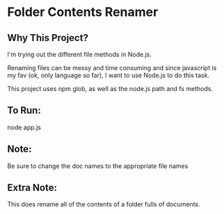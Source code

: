 Folder Contents Renamer
=============

## Why This Project?
I'm trying out the different file methods in Node.js.

Renaming files can be messy and time consuming and since javascript is my fav (ok, only language so far), I want to use Node.js to do this task.

This project uses npm glob, as well as the node.js path and fs methods. 

## To Run:

node app.js

## Note:

Be sure to change the doc names to the appropriate file names

## Extra Note:

This does rename all of the contents of a folder fulls of documents.
